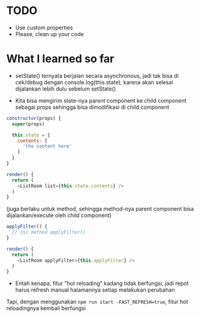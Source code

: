 # TODO

- Use custom properties
- Please, clean up your code

# What I learned so far

- setState() ternyata berjalan secara asynchronous, jadi tak bisa di cek/debug dengan console.log(this.state), karena akan selesai dijalankan lebih dulu sebelum setState()

- Kita bisa mengirim state-nya parent component ke child component sebagai props sehingga bisa dimodifikasi di child component

```js
constructor(props) {
  super(props)

  this.state = {
    contents: [
      'the content here'
    ]
  }
}

render() {
  return (
    <ListRoom list={this.state.contents} />
  )
}
```

(juga berlaku untuk method, sehingga method-nya parent component bisa dijalankan/execute oleh child component)

```js
applyFilter() {
  // isi method applyFilter()
}

render() {
  return (
    <ListRoom applyFilter={this.applyFilter} />
  )
}
```

- Entah kenapa, fitur "hot reloading" kadang tidak berfungsi, jadi repot harus refresh manual halamannya setiap melakukan perubahan

Tapi, dengan menggunakan `npm run start -FAST_REFRESH=true`, fitur hot reloadingnya kembali berfungsi